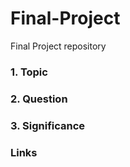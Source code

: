 # Final-Project
Final Project repository

### 1. Topic

### 2. Question

### 3. Significance

### Links
